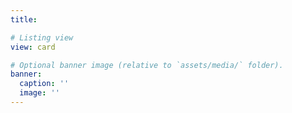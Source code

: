 ```yaml
---
title: 

# Listing view
view: card

# Optional banner image (relative to `assets/media/` folder).
banner:
  caption: ''
  image: ''
---
```

